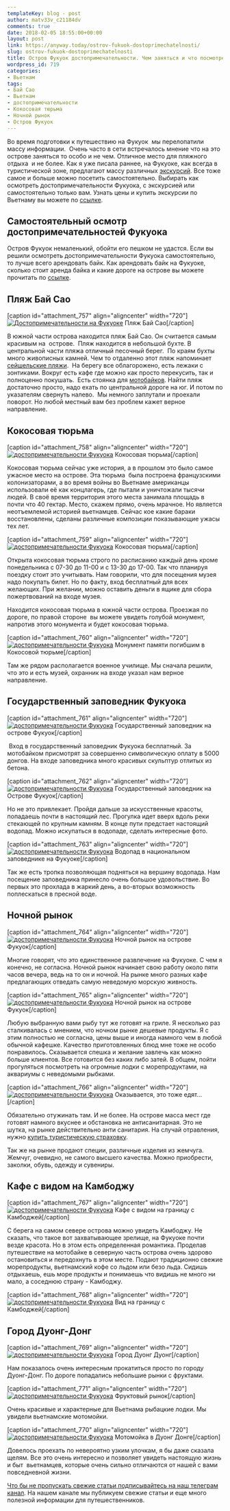 ```yaml
---
templateKey: blog - post
author: matv33v_c21184dv
comments: true
date: 2018-02-05 18:55:00+00:00
layout: post
link: https://anyway.today/ostrov-fukuok-dostoprimechatelnosti/
slug: ostrov-fukuok-dostoprimechatelnosti
title: Остров Фукуок достопримечательности. Чем заняться и что посмотреть?
wordpress_id: 719
categories:
- Вьетнам
tags:
- Бай Сао
- Вьетнам
- достопримечательности
- Кокосовая тюрьма
- Ночной рынок
- Остров Фукуок
---
```


Во время подготовки к путешествию на Фукуок  мы перелопатили массу информации.  Очень часто в сети встречалось мнение что на это острове заняться то особо и не чем. Отличное место для пляжного отдыха  и не более. Как я уже писала раннее, на Фукуоке, как всегда в туристической зоне, предлагают массу различных [экскурсий](http://anyway.today/kakie-est-excursii-na-ostrove-fukuok). Все тоже самое и больше можно посетить самостоятельно. Выбирать как осмотреть достопримечательности Фукуока, с экскурсией или самостоятельно только вам. Узнать цены и купить экскурсии по Вьетнаму вы можете по [ссылке](https://c11.travelpayouts.com/click?shmarker=14510.dostPhukok&promo_id=652&source_type=customlink&type=click&custom_url=https%3A%2F%2Fexperience.tripster.ru%2Fdestinations%2Fvietnam%2F).




<!-- more -->





## Самостоятельный осмотр достопримечательностей Фукуока




Остров Фукуок немаленький, обойти его пешком не удастся. Если вы решили осмотреть достопримечательности Фукуока самостоятельно, то лучше всего арендовать байк. Как арендовать байк на Фукуоке, сколько стоит аренда байка и какие дороге на острове вы можете прочитать по [ссылке](https://anyway.today/arenda-motobaika-vo-vietname/).





## Пляж Бай Сао


[caption id="attachment_757" align="aligncenter" width="720"][![Достопримечательности на Фукуоке](http://anyway.today/wp-content/uploads/2015/03/2014-10-28_Vietnam_0762.jpg)](http://anyway.today/wp-content/uploads/2015/03/2014-10-28_Vietnam_0762.jpg) Пляж Бай Сао[/caption]


В южной части острова находится пляж Бай Сао. Он считается самым красивым на  острове.  Пляж находится в небольшой бухте. В центральной части пляжа отличный песочный берег.  По краям бухты много живописных камней. Чем то отдаленно этот пляж напоминает [сейшельские пляжи](http://anyway.today/la-dig-seisheli/).  На берегу все облагорожено, есть лежаки с зонтиками. Вокруг есть кафе где можно как просто перекусить, так и полноценно покушать.  Есть стоянка для [мотобайков](https://anyway.today/arenda-baikov-online/). Найти пляж достаточно просто, надо ехать по центральной дороге на юг. И потом по указателям свернуть налево.  Мы немного заплутали и проехали поворот. Но любой местный вам без проблем кажет верное направление.





## Кокосовая тюрьма


[caption id="attachment_758" align="aligncenter" width="720"][![достопримечательности Фукуока](http://anyway.today/wp-content/uploads/2015/03/2014-10-28_Vietnam_0798.jpg)](http://anyway.today/wp-content/uploads/2015/03/2014-10-28_Vietnam_0798.jpg) Кокосовая тюрьма[/caption]


Кокосовая тюрьма сейчас уже история, а в прошлом это было самое ужасное место на острове. Эта тюрьма  была построена французскими колонизаторами, а во время войны во Вьетнаме американцы использовали её как концлагерь, где пытали и уничтожали тысячи людей. В своё время территория этого места занимала площадь в почти что 40 гектар. Место, скажем прямо, очень мрачное. Но является неотъемлемой историей вьетнамцев. Сейчас кое какие бараки восстановлены, сделаны различные композиции показывающие ужасы тех лет.




[caption id="attachment_759" align="aligncenter" width="720"][![достопримечательности Фукуока](http://anyway.today/wp-content/uploads/2015/03/2014-10-28_Vietnam_0803.jpg)](http://anyway.today/wp-content/uploads/2015/03/2014-10-28_Vietnam_0803.jpg) Кокосовая тюрьма[/caption]


Открыта кокосовая тюрьма строго по расписанию каждый день кроме понедельника с 07-30 до 11-00 и с 13-30 до 17-00. Так что планируя поездку стоит это учитывать. Нам говорили, что для посещения музея надо покупать билет. Но по факту, вход бесплатный для всех желающих. При желании, можно оставить деньги в ящике для сбора пожертвований на входе музея.




Находится кокосовая тюрьма в южной части острова. Проезжая по дороге, по правой стороне  вы можете увидеть голубой монумент, напротив этого монумента и будет кокосовая тюрьма.




[caption id="attachment_760" align="aligncenter" width="720"][![достопримечательности Фукуока](http://anyway.today/wp-content/uploads/2015/03/2014-10-28_Vietnam_0778.jpg)](http://anyway.today/wp-content/uploads/2015/03/2014-10-28_Vietnam_0778.jpg) Монумент памяти погибшим в Кокосовой тюрьме[/caption]


Там же рядом располагается военное училище. Мы сначала решили, что это и есть музей, охранник на входе указал нам верное направление.





## Государственный заповедник Фукуока


[caption id="attachment_761" align="aligncenter" width="720"][![достопримечательности Фукуока](http://anyway.today/wp-content/uploads/2015/03/2014-10-29_Vietnam_0923.jpg)](http://anyway.today/wp-content/uploads/2015/03/2014-10-29_Vietnam_0923.jpg) Государственный заповедник на острове Фукуок[/caption]


 Вход в государственный заповедник Фукуока бесплатный. За мотобайком присмотрят за совершенно символическую оплату в 5000 донгов. На входе заповедника много красивых скульптур отлитых из бетона.




[caption id="attachment_762" align="aligncenter" width="720"][![достопримечательности Фукуока](http://anyway.today/wp-content/uploads/2015/03/2014-10-29_Vietnam_0917.jpg)](http://anyway.today/wp-content/uploads/2015/03/2014-10-29_Vietnam_0917.jpg) Государственный заповедник на Острове Фукуок[/caption]


Но не это привлекает. Пройдя дальше за искусственные красоты, попадаешь почти в настоящий лес. Прогулка идет вверх вдоль реки стекающей по крупным камням. В конце пути предстает настоящий водопад. Можно искупаться в водопаде, сделать интересные фото.




[caption id="attachment_763" align="aligncenter" width="720"][![достопримечательности Фукуока](http://anyway.today/wp-content/uploads/2015/03/2014-10-29_Vietnam_0876.jpg)](http://anyway.today/wp-content/uploads/2015/03/2014-10-29_Vietnam_0876.jpg) Водопад в национальном заповеднике на Фукуоке[/caption]


Так же есть тропка позволяющая подняться на вершину водопада. Нам посещение заповедника принесло очень большое удовольствие. Во первых это прохлада в жаркий день, а во-вторых возможность поплескаться в пресной воде.





## Ночной рынок


[caption id="attachment_764" align="aligncenter" width="720"][![достопримечательности Фукуока](http://anyway.today/wp-content/uploads/2015/03/2014-10-27_Vietnam_0737.jpg)](http://anyway.today/wp-content/uploads/2015/03/2014-10-27_Vietnam_0737.jpg) Ночной рынок на острове Фукуок[/caption]


Многие говорят, что это единственное развлечение на Фукуоке. С чем я конечно, не согласна. Ночной рынок начинает свою работу около пяти часов вечера, ведь на то он и ночной. На рынке много разных кафе предлагающих отведать самую неведомую морскую живность.




[caption id="attachment_765" align="aligncenter" width="720"][![достопримечательности Фукуока](http://anyway.today/wp-content/uploads/2015/03/2014-10-27_Vietnam_0717.jpg)](http://anyway.today/wp-content/uploads/2015/03/2014-10-27_Vietnam_0717.jpg) Ночной рынок на острове Фукуок[/caption]


Любую выбранную вами рыбу тут же готовят на гриле. Я несколько раз сталкивалась с мнением, что ночном рынке дешевые продукты. Я с этим полностью не согласна, цены выше и иногда намного чем в любой обычной кафешке. Качество приготовленных блюд мне тоже не особо понравилось. Сказывается спешка и желание завлечь как можно больше клиентов. Все готовится без каких либо затей. В общем, пойти прогуляться посмотреть на огромные лодки с морепродуктами, на аквариумы с неведомыми рыбками.




[caption id="attachment_766" align="aligncenter" width="720"][![достопримечательности Фукуока](http://anyway.today/wp-content/uploads/2015/03/2014-10-27_Vietnam_0723.jpg)](http://anyway.today/wp-content/uploads/2015/03/2014-10-27_Vietnam_0723.jpg) Оказывается, это тоже едят...[/caption]


Обязательно отужинать там. И не более. На острове масса мест где готовят намного вкуснее и обстановка не антисанитарная. Это не шутка, на рынке действительно анти санитария. На случай отравления, нужно [купить туристическую страховку](https://anyway.today/zachem-nujna-turisticheskaya-medizinskay-strahovka/).




Так же на рынке продают специи, различные изделия из жемчуга. Жемчуг, очевидно, не самого высшего качества. Можно приобрести, заколки, обувь, одежду и сувениры.





## Кафе с видом на Камбоджу


[caption id="attachment_767" align="aligncenter" width="720"][![достопримечательности Фукуока](http://anyway.today/wp-content/uploads/2015/03/2014-10-30_Vietnam_0982.jpg)](http://anyway.today/wp-content/uploads/2015/03/2014-10-30_Vietnam_0982.jpg) Кафе с видом на границу с Камбоджей[/caption]


С берега на самом севере острова можно увидеть Камбоджу. Не сказать, что такое вот захватывающее зрелище, на Фукуоке почти везде красота. Но в этом есть определенная романтика. Проделав путешествие на мотобайке в северную часть острова очень здорово остановиться и передохнуть в этом месте. Подают традиционно свежие морепродукты, вьетнамский кофе со льдом или безо льда. Сидишь отдыхаешь, ешь море продукты и понимаешь что видишь не много ни мало, а соседнюю страну - Камбоджу.




[caption id="attachment_768" align="aligncenter" width="720"][![достопримечательности Фукуока](http://anyway.today/wp-content/uploads/2015/03/2014-10-30_Vietnam_0968.jpg)](http://anyway.today/wp-content/uploads/2015/03/2014-10-30_Vietnam_0968.jpg) Вид на границу с Камбоджей[/caption]


## Город Дуонг-Донг


[caption id="attachment_769" align="aligncenter" width="720"][![достопримечательности Фукуока](http://anyway.today/wp-content/uploads/2015/03/2014-10-30_Vietnam_1009.jpg)](http://anyway.today/wp-content/uploads/2015/03/2014-10-30_Vietnam_1009.jpg) Город Дуонг Дуонг[/caption]


Нам показалось очень интересным прокатиться просто по городу Дуонг-Донг. По дороге попадались небольшие рынки с фруктами.




[caption id="attachment_771" align="aligncenter" width="720"][![достопримечательности Фукуока](http://anyway.today/wp-content/uploads/2015/03/2014-10-30_Vietnam_1012.jpg)](http://anyway.today/wp-content/uploads/2015/03/2014-10-30_Vietnam_1012.jpg) Фруктовый рынок[/caption]


Очень красивые и характерные для Вьетнама рыбацкие лодки. Мы увидели вьетнамские мотомойки.




[caption id="attachment_770" align="aligncenter" width="720"][![достопримечательности Фукуока](http://anyway.today/wp-content/uploads/2015/03/2014-10-30_Vietnam_1007.jpg)](http://anyway.today/wp-content/uploads/2015/03/2014-10-30_Vietnam_1007.jpg) Мотомойка в Дуонг Донге[/caption]


Довелось проехать по невероятно узким улочкам, я бы даже сказала щелям. Все это очень интересно и позволяет увидеть настоящую жизнь и быт  вьетнамцев, которые очень сильно отличаются от нашей с вами повседневной жизни.




[Что бы не пропускать свежие статьи подписывайтесь на наш телеграм канал](https://t.me/anyway_today). На нашем канале мы публикуем свежие статьи и еще много полезной информации для путешественников.
